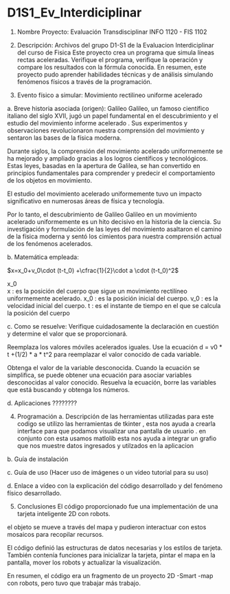 # D1S1_Ev_Interdiciplinar

1. Nombre Proyecto: Evaluación Transdisciplinar
                    INFO 1120 - FIS 1102
                    
2. Descripción: Archivos del grupo D1-S1 de la Evaluacion Interdiciplinar del curso de Fisica
Este proyecto crea un programa que simula líneas rectas aceleradas. Verifique el programa, verifique la operación y compare los resultados con la fórmula conocida. En resumen, este proyecto pudo aprender habilidades técnicas y de análisis simulando fenómenos físicos a través de la programación.


4. Evento físico a simular: Movimiento rectilineo uniforme acelerado 


a. Breve historia asociada (origen): Galileo Galileo, un famoso científico italiano del siglo XVII, jugó un papel fundamental en el descubrimiento y el estudio del movimiento informe acelerado . Sus experimentos y observaciones revolucionaron nuestra comprensión del movimiento y sentaron las bases de la física moderna.

Durante siglos, la comprensión del movimiento acelerado uniformemente se ha mejorado y ampliado gracias a los logros científicos y tecnológicos. Estas leyes, basadas en la apertura de Galilea, se han convertido en principios fundamentales para comprender y predecir el comportamiento de los objetos en movimiento.

El estudio del movimiento acelerado uniformemente tuvo un impacto significativo en numerosas áreas de física y tecnología.

Por lo tanto, el descubrimiento de Galileo Galileo en un movimiento acelerado uniformemente es un hito decisivo en la historia de la ciencia. Su investigación y formulación de las leyes del movimiento asaltaron el camino de la física moderna y sentó los cimientos para nuestra comprensión actual de los fenómenos acelerados.



  b. Matemática empleada:
  
  $x=x_0+v_0\cdot (t-t_0) +\cfrac{1}{2}\cdot a \cdot (t-t_0)^2$
  
 x_0\
 x :  es la posición del cuerpo que sigue un movimiento rectilíneo uniformemente acelerado.
x_0 : es la posición inicial del cuerpo.
v_0 : es la velocidad inicial del cuerpo.
t : es el instante de tiempo en el que se calcula la posición del cuerpo


  c. Como se resuelve: 
  Verifique cuidadosamente la declaración en cuestión y determine el valor que se proporcionará.

Reemplaza los valores móviles acelerados iguales. Use la ecuación d = v0 * t +(1/2) * a * t^2 para reemplazar el valor conocido de cada variable.

Obtenga el valor de la variable desconocida. Cuando la ecuación se simplifica, se puede obtener una ecuación para asociar variables desconocidas al valor conocido. Resuelva la ecuación, borre las variables que está buscando y obtenga los números.


  
  d. Aplicaciones ????????
  
  
  
  
  
4. Programación
  a. Descripción de las herramientas utilizadas
para  este codigo se utilizo las herramientas de tkinter , esta nos ayuda a crearla interface para que podamos visualizar una pantalla de usuario . en conjunto con esta usamos matlolib esta nos ayuda a integrar un grafio que nos muestre datos ingresados y utilzados en la aplicacion  
  
  b. Guía de instalación
  
  
  c. Guía de uso (Hacer uso de imágenes o un video tutorial para su uso)
  
  d. Enlace a vídeo con la explicación del código desarrollado y del fenómeno físico
    desarrollado.
    
    
    
    
    
    
5. Conclusiones
 El código proporcionado fue una implementación de una tarjeta inteligente 2D con robots.

el objeto se mueve  a través del mapa y pudieron interactuar con estos mosaicos para recopilar recursos.

El código definió las estructuras de datos necesarias  y los estilos de tarjeta. También contenía funciones para inicializar la tarjeta, pintar el mapa en la pantalla, mover los robots y actualizar la visualización.

En resumen, el código era un fragmento de un proyecto 2D -Smart -map con robots, pero tuvo que trabajar más trabajo.





 
   
